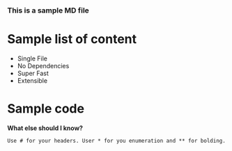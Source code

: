 ### This is a sample MD file

# Sample list of content

* Single File
* No Dependencies
* Super Fast
* Extensible

# Sample code

**What else should I know?**
```
Use # for your headers. User * for you enumeration and ** for bolding.
```



